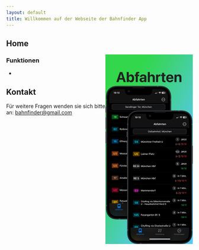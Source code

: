```yaml
---
layout: default
title: Willkommen auf der Webseite der Bahnfinder App
---
```


<!--# [Changelog](./changelog.md)   [Kontakt](./contact.html)-->


## Home

<img src="./resources/appstoreImageA.png" alt="hi" class="inline" align="right" height="512" />

### Funktionen

- 


## Kontakt

Für weitere Fragen wenden sie sich bitte an: <bahnfinder@gmail.com>
